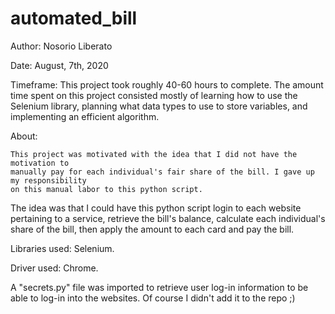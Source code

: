 # automated_bill

Author: Nosorio Liberato

Date: August, 7th, 2020

Timeframe: This project took roughly 40-60 hours to complete. The amount time spent on this project consisted mostly of learning
how to use the Selenium library, planning what data types to use to store variables, and implementing an efficient algorithm.

About:

	This project was motivated with the idea that I did not have the motivation to 
	manually pay for each individual's fair share of the bill. I gave up my responsibility
	on this manual labor to this python script.

The idea was that I could have this python script login to
each website pertaining to a service, retrieve the bill's balance, 
calculate each individual's share of the bill, then apply the amount to each card and pay the bill.

Libraries used: Selenium.

Driver used: Chrome.

A "secrets.py" file was imported to retrieve user log-in information to be able to log-in into the websites.
Of course I didn't add it to the repo ;)

